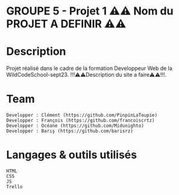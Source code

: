 # GROUPE 5 - Projet 1 ⚠️⚠️ Nom du PROJET A DEFINIR ⚠️⚠️

# Description

Projet réalisé dans le cadre de la formation Developpeur Web de la WildCodeSchool-sept23.
!!!⚠️⚠️Description du site a faire⚠️⚠️!!!.

# Team

    Developper : Clément (https://github.com/PinpinLaToupie)
    Developper : François (https://github.com/francoiscrtz)
    Developper : Océane (https://github.com/Midunighto)
    Developper : Barış (https://github.com/barisrz)


# Langages & outils utilisés

    HTML 
    CSS
    JS
    Trello
